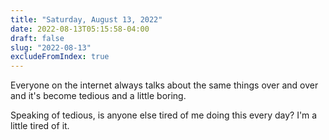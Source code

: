 ```yaml
---
title: "Saturday, August 13, 2022"
date: 2022-08-13T05:15:58-04:00
draft: false
slug: "2022-08-13"
excludeFromIndex: true
---
```


Everyone on the internet always talks about the same things over and over and it's become tedious and a little boring.

Speaking of tedious, is anyone else tired of me doing this every day? I'm a little tired of it.